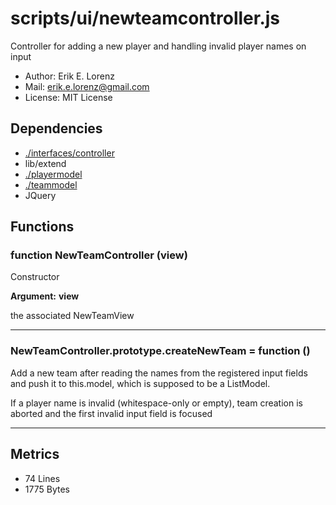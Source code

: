 # scripts/ui/newteamcontroller.js


Controller for adding a new player and handling invalid player names on input

* Author: Erik E. Lorenz 
* Mail: <erik.e.lorenz@gmail.com>
* License: MIT License


## Dependencies

* <a href="./interfaces/controller.html">./interfaces/controller</a>
* lib/extend
* <a href="./playermodel.html">./playermodel</a>
* <a href="./teammodel.html">./teammodel</a>
* JQuery


## Functions

###   function NewTeamController (view)
Constructor

**Argument:** **view**

the associated NewTeamView

---


###   NewTeamController.prototype.createNewTeam = function ()
Add a new team after reading the names from the registered input fields and
push it to this.model, which is supposed to be a ListModel.

If a player name is invalid (whitespace-only or empty), team creation is
aborted and the first invalid input field is focused

---

## Metrics

* 74 Lines
* 1775 Bytes

